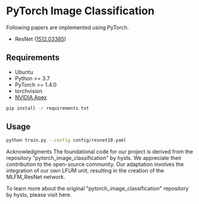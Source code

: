 # PyTorch Image Classification




Following papers are implemented using PyTorch.

* ResNet ([1512.03385](https://arxiv.org/abs/1512.03385))

## Requirements

* Ubuntu 
* Python >= 3.7
* PyTorch >= 1.4.0
* torchvision
* [NVIDIA Apex](https://github.com/NVIDIA/apex)

```bash
pip install -r requirements.txt
```

## Usage

```bash
python train.py --config config/resnet10.yaml
```

Acknowledgments
The foundational code for our project is derived from the repository "pytorch_image_classification" by hysts. We appreciate their contribution to the open-source community. Our adaptation involves the integration of our own LFUM unit, resulting in the creation of the MLFM_ResNet network.

To learn more about the original "pytorch_image_classification" repository by hysts, please visit here.